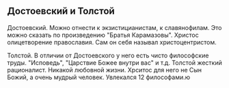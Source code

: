 ## Достоевский и Толстой

Достоевский. Можно отнести к экзистицианистам, к славянофилам. Это можно сказать по произведению "Братья Карамазовы". Христос олицетворение православия. Сам он себя называл христоцентристом.

Толстой. В отличии от Достоевского у него есть чисто философские труды. "Исповедь", "Царствие Божее внутри вас" и т.д. Толстой жесткий рационалист. Никакой любовной жизни. Хрситос для него не Сын Божий, а очень мудрый человек.
Увлекался 12 философами.ю